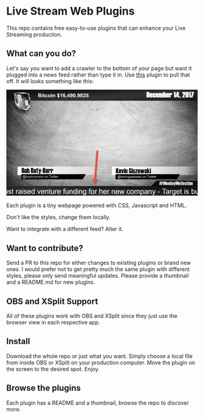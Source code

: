 # Live Stream Web Plugins

This repo contains free easy-to-use plugins that can enhance your Live Streaming production.

## What can you do?

Let's say you want to add a crawler to the bottom of your page but want it plugged into a news feed rather than type it in. Use [this](https://github.com/kgiszewski/Live-Stream-Web-Plugins/tree/master/News/Tech%20Headlines) plugin to pull that off. It will looks something like this:

![Crawl](News/Tech%20Headlines/img/thumb.png)

Each plugin is a tiny webpage powered with CSS, Javascript and HTML. 

Don't like the styles, change them locally.

Want to integrate with a different feed? Alter it.

## Want to contribute?

Send a PR to this repo for either changes to existing plugins or brand new ones. I would prefer not to get pretty much the same plugin with different styles, please only send meaningful updates. Please provide a thumbnail and a README.md for new plugins.

## OBS and XSplit Support

All of these plugins work with OBS and XSplit since they just use the browser view in each respective app. 

## Install

Download the whole repo or just what you want. Simply choose a local file from inside OBS or XSplit on your production computer. Move the plugin on the screen to the desired spot. Enjoy.

## Browse the plugins

Each plugin has a README and a thumbnail, browse the repo to discover more.
